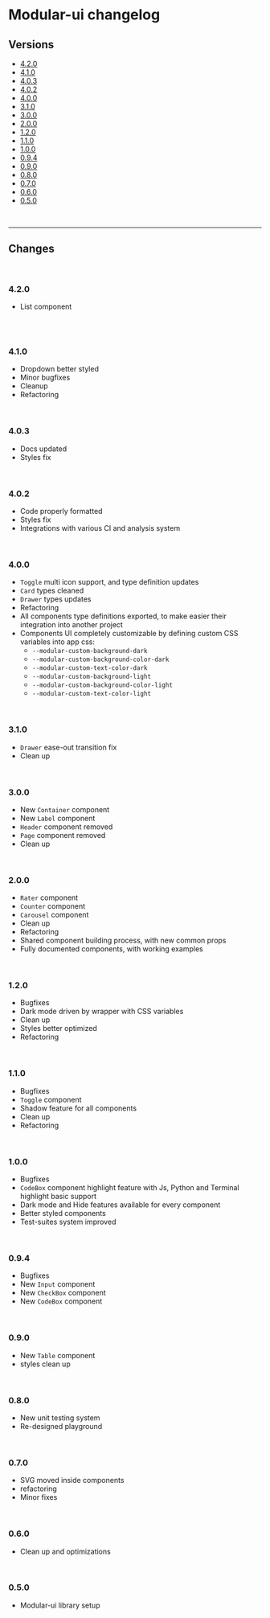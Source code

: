 # Modular-ui changelog

## Versions
-   [4.2.0](#420)
-   [4.1.0](#410)
-   [4.0.3](#403)
-   [4.0.2](#402)
-   [4.0.0](#400)
-   [3.1.0](#310)
-   [3.0.0](#300)
-   [2.0.0](#200)
-   [1.2.0](#120)
-   [1.1.0](#110)
-   [1.0.0](#100)
-   [0.9.4](#094)
-   [0.9.0](#090)
-   [0.8.0](#080)
-   [0.7.0](#070)
-   [0.6.0](#060)
-   [0.5.0](#050)

<br>

* * *

## Changes

<br>

### 4.2.0

-   List component

<br>

<br>

### 4.1.0

-   Dropdown better styled
-   Minor bugfixes
-   Cleanup
-   Refactoring

<br>

### 4.0.3

-   Docs updated
-   Styles fix

<br>

### 4.0.2

-   Code properly formatted
-   Styles fix
-   Integrations with various CI and analysis system

<br>

### 4.0.0

-   `Toggle` multi icon support, and type definition updates
-   `Card` types cleaned
-   `Drawer` types updates
-   Refactoring
-   All components type definitions exported, to make easier their integration into another project
-   Components UI completely customizable by defining custom CSS variables into app css:
    -   `--modular-custom-background-dark`
    -   `--modular-custom-background-color-dark`
    -   `--modular-custom-text-color-dark`
    -   `--modular-custom-background-light`
    -   `--modular-custom-background-color-light`
    -   `--modular-custom-text-color-light`

<br>

### 3.1.0

-   `Drawer` ease-out transition fix
-   Clean up

<br>

### 3.0.0

-   New `Container` component
-   New `Label` component
-   `Header` component removed
-   `Page` component removed
-   Clean up

<br>

### 2.0.0

-   `Rater` component
-   `Counter` component
-   `Carousel` component
-   Clean up
-   Refactoring
-   Shared component building process, with new common props
-   Fully documented components, with working examples

<br>

### 1.2.0

-   Bugfixes
-   Dark mode driven by wrapper with CSS variables
-   Clean up
-   Styles better optimized
-   Refactoring

<br>

### 1.1.0

-   Bugfixes
-   `Toggle` component
-   Shadow feature for all components
-   Clean up
-   Refactoring

<br>

### 1.0.0

-   Bugfixes
-   `CodeBox` component highlight feature with Js, Python and Terminal highlight basic support
-   Dark mode and Hide features available for every component
-   Better styled components
-   Test-suites system improved

<br>

### 0.9.4

-   Bugfixes
-   New `Input` component
-   New `CheckBox` component
-   New `CodeBox` component

<br>

### 0.9.0

-   New `Table` component
-   styles clean up

<br>

### 0.8.0

-   New unit testing system
-   Re-designed playground

<br>

### 0.7.0

-   SVG moved inside components
-   refactoring
-   Minor fixes

<br>

### 0.6.0

-   Clean up and optimizations

<br>

### 0.5.0

-   Modular-ui library setup
